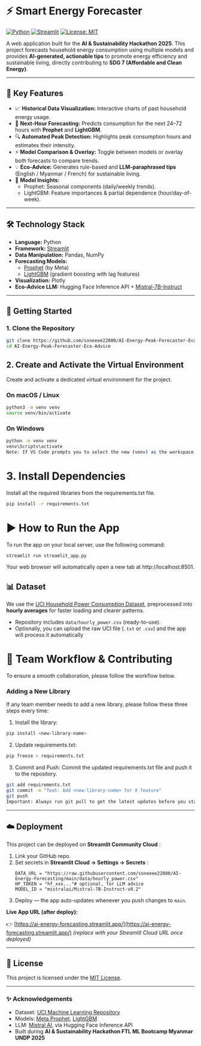 # ⚡ Smart Energy Forecaster

[![Python](https://img.shields.io/badge/Python-3.9%2B-blue.svg)](https://www.python.org/downloads/)
[![Streamlit](https://img.shields.io/badge/Streamlit-1.25%2B-FF4B4B)](https://streamlit.io)
[![License: MIT](https://img.shields.io/badge/License-MIT-yellow.svg)](https://opensource.org/licenses/MIT)

A web application built for the **AI & Sustainability Hackathon 2025**.
This project forecasts household energy consumption using multiple models and provides **AI-generated, actionable tips** to promote energy efficiency and sustainable living, directly contributing to **SDG 7 (Affordable and Clean Energy)**.

---

## 🎯 Key Features

- 📈 **Historical Data Visualization:** Interactive charts of past household energy usage.
- 🔮 **Next-Hour Forecasting:** Predicts consumption for the next 24–72 hours with **Prophet** and **LightGBM**.
- 🔍 **Automated Peak Detection:** Highlights peak consumption hours and estimates their intensity.
- ⚡ **Model Comparison & Overlay:** Toggle between models or overlay both forecasts to compare trends.
- 💡 **Eco-Advice:** Generates rule-based and **LLM-paraphrased tips** (English / Myanmar / French) for sustainable living.
- 🔬 **Model Insights:**
  - Prophet: Seasonal components (daily/weekly trends).
  - LightGBM: Feature importances & partial dependence (hour/day-of-week).

---

## 🛠 Technology Stack

- **Language:** Python
- **Framework:** [Streamlit](https://streamlit.io)
- **Data Manipulation:** Pandas, NumPy
- **Forecasting Models:**
  - [Prophet](https://facebook.github.io/prophet/) (by Meta)
  - [LightGBM](https://lightgbm.readthedocs.io/) (gradient boosting with lag features)
- **Visualization:** Plotly
- **Eco-Advice LLM:** Hugging Face Inference API + [Mistral-7B-Instruct](https://huggingface.co/mistralai/Mistral-7B-Instruct-v0.2)

---

## 🚀 Getting Started

### 1. Clone the Repository

```bash
git clone https://github.com/soneeee22000/AI-Energy-Peak-Forecaster-Eco-Advice.git
cd AI-Energy-Peak-Forecaster-Eco-Advice
```

## 2. Create and Activate the Virtual Environment

Create and activate a dedicated virtual environment for the project.

### On macOS / Linux

```Bash
python3 -m venv venv
source venv/bin/activate
```

### On Windows

```bash
python -m venv venv
venv\Scripts\activate
Note: If VS Code prompts you to select the new (venv) as the workspace interpreter, choose "Yes".
```

# 3. Install Dependencies

Install all the required libraries from the requirements.txt file.

```Bash
pip install -r requirements.txt
```

# ▶️ How to Run the App

To run the app on your local server, use the following command:

```Bash
streamlit run streamlit_app.py
```

Your web browser will automatically open a new tab at http://localhost:8501.

## 📊 Dataset

We use the [UCI Household Power Consumption Dataset](), preprocessed into **hourly averages** for faster loading and clearer patterns.

* Repository includes `data/hourly_power.csv` (ready-to-use).
* Optionally, you can upload the raw UCI file (`.txt` or `.csv`) and the app will process it automatically

# 🤝 Team Workflow & Contributing

To ensure a smooth collaboration, please follow the workflow below.

### Adding a New Library

If any team member needs to add a new library, please follow these three steps every time:

1. Install the library:

```Bash
pip install <new-library-name>
```

2. Update requirements.txt:

```Bash
pip freeze > requirements.txt
```

3. Commit and Push: Commit the updated requirements.txt file and push it to the repository.

```Bash
git add requirements.txt
git commit -m "feat: Add <new-library-name> for X feature"
git push
Important: Always run git pull to get the latest updates before you start working.
```

---

## ☁️ Deployment

This project can be deployed on  **Streamlit Community Cloud** :

1. Link your GitHub repo.
2. Set secrets in  **Streamlit Cloud → Settings → Secrets** :
   <pre class="overflow-visible!" data-start="3716" data-end="3948"><div class="contain-inline-size rounded-2xl relative bg-token-sidebar-surface-primary"><div class="sticky top-9"><div class="absolute end-0 bottom-0 flex h-9 items-center pe-2"><div class="bg-token-bg-elevated-secondary text-token-text-secondary flex items-center gap-4 rounded-sm px-2 font-sans text-xs"></div></div></div><div class="overflow-y-auto p-4" dir="ltr"><code class="whitespace-pre! language-toml"><span><span>DATA_URL</span><span> = </span><span>"https://raw.githubusercontent.com/soneeee22000/AI-Energy-Forecasting/main/data/hourly_power.csv"</span><span>
   </span><span>HF_TOKEN</span><span> = </span><span>"hf_xxx..."</span><span></span><span># optional, for LLM advice</span><span>
   </span><span>MODEL_ID</span><span> = </span><span>"mistralai/Mistral-7B-Instruct-v0.2"</span><span>
   </span></span></code></div></div></pre>
3. Deploy — the app auto-updates whenever you push changes to `main`.

**Live App URL (after deploy):**

👉 [https://ai-energy-forecasting.streamlit.app/](https://ai-energy-forecasting.streamlit.app/) *(replace with your Streamlit Cloud URL once deployed)*

---

## 📜 License

This project is licensed under the [MIT License](LICENSE).

---

### ✨ Acknowledgements

* Dataset: [UCI Machine Learning Repository]()
* Models: [Meta Prophet](), [LightGBM](https://github.com/microsoft/LightGBM)
* LLM: [Mistral AI](), via Hugging Face Inference API
* Built during **AI & Sustainability Hackathon FTL ML Bootcamp Myanmar UNDP 2025**
